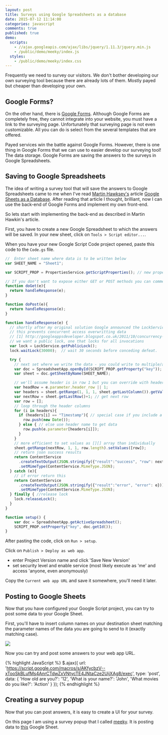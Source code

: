 ```yaml
---
layout: post
title: Surveys using Google Spreadsheets as a database
date: 2015-07-12 11:14:00
categories: javascript
comments: true
published: true
demo:
  scripts:
    - //ajax.googleapis.com/ajax/libs/jquery/1.11.3/jquery.min.js
    - /public/demo/meeky/index.js
  styles:
    - /public/demo/meeky/index.css
---
```


Frequently we need to survey our visitors. We don't bother developing our own
surveying tool because there are already lots of them. Mostly payed but cheaper
than developing your own.


## Google Forms?

On the other hand, there is [Google Forms][]. Although Google Forms are
completely free, they cannot integrate into your website, you must have a link
to the surveying page. Unfortunately that surveying page is not even customizable. All
you can do is select from the several templates that are offered.

Payed services win the battle against Google Forms. However, there is one thing
in Google Forms that we can use to easier develop our surveying tool! The data
storage. Google Forms are saving the answers to the surveys in Google Spreadsheets.


## Saving to Google Spreadsheets

The idea of writing a survey tool that will save the answers to Google Spreadsheets
came to me when I've read [Martin Hawksey's][Martin Hawksey] article
[Google Sheets as a Database][]. After reading that article I thought, brilliant,
now I can use the back-end of Google Forms and implement my own front-end.

So lets start with implementing the back-end as described in Martin Hawkin's
article.

First, you have to create a new Google Spreadsheet to which the answers will be
saved. In your new sheet, click on `Tools > Script editor...`.

When you have your new Google Script Code project opened, paste this code to the
`Code.gs` file.

<script src="https://gist.github.com/zkochan/e5fc3c999875a6da0d5b.js"></script>

```javascript
//  Enter sheet name where data is to be written below
var SHEET_NAME = "Sheet1";

var SCRIPT_PROP = PropertiesService.getScriptProperties(); // new property service

// If you don't want to expose either GET or POST methods you can comment out the appropriate function
function doGet(e){
  return handleResponse(e);
}

function doPost(e){
  return handleResponse(e);
}

function handleResponse(e) {
  // shortly after my original solution Google announced the LockService[1]
  // this prevents concurrent access overwritting data
  // [1] http://googleappsdeveloper.blogspot.co.uk/2011/10/concurrency-and-google-apps-script.html
  // we want a public lock, one that locks for all invocations
  var lock = LockService.getPublicLock();
  lock.waitLock(30000);  // wait 30 seconds before conceding defeat.

  try {
    // next set where we write the data - you could write to multiple/alternate destinations
    var doc = SpreadsheetApp.openById(SCRIPT_PROP.getProperty("key"));
    var sheet = doc.getSheetByName(SHEET_NAME);

    // we'll assume header is in row 1 but you can override with header_row in GET/POST data
    var headRow = e.parameter.header_row || 1;
    var headers = sheet.getRange(1, 1, 1, sheet.getLastColumn()).getValues()[0];
    var nextRow = sheet.getLastRow()+1; // get next row
    var row = [];
    // loop through the header columns
    for (i in headers){
      if (headers[i] == "Timestamp"){ // special case if you include a 'Timestamp' column
        row.push(new Date());
      } else { // else use header name to get data
        row.push(e.parameter[headers[i]]);
      }
    }
    // more efficient to set values as [][] array than individually
    sheet.getRange(nextRow, 1, 1, row.length).setValues([row]);
    // return json success results
    return ContentService
      .createTextOutput(JSON.stringify({"result":"success", "row": nextRow}))
      .setMimeType(ContentService.MimeType.JSON);
  } catch (e){
    // if error return this
    return ContentService
      .createTextOutput(JSON.stringify({"result":"error", "error": e}))
      .setMimeType(ContentService.MimeType.JSON);
  } finally { //release lock
    lock.releaseLock();
  }
}

function setup() {
    var doc = SpreadsheetApp.getActiveSpreadsheet();
    SCRIPT_PROP.setProperty("key", doc.getId());
}
```

After pasting the code, click on `Run > setup`.

Click on `Publish > Deploy as web app`.
* enter Project Version name and click 'Save New Version'
* set security level and enable service (most likely execute as 'me' and access 'anyone, even anonymously)

Copy the `Current web app URL` and save it somewhere, you'll need it later.


## Posting to Google Sheets

Now that you have configured your Google Script project, you can try to post
some data to your Google Sheet.

First, you'll have to insert column names on your destination sheet matching the
parameter names of the data you are going to send to it (exactly matching case).

![](//i.imgur.com/j0O88Mr.png)

Now you can try and post some answers to your web app URL.

{% highlight JavaScript %}
$.ajax({
  url: 'https://script.google.com/macros/s/AKfycbzV--xTooSkBLufMs4AnrCTdwZxVNtycTE4JNtaCze2UijXAg8/exec',
  type: 'post',
  data: {
    'How old are you?': '12',
    'What is your name?': 'John',
    'What movies do you like?': 'Action'
  }
});
{% endhighlight %}


## Creating a survey popup

Now that you can post answers, it is easy to create a UI for your survey.

On this page I am using a survey popup that I called [meeky][]. It is posting
data to [this][demo-sheet] Google Sheet.

[Google Forms]: http://www.google.com/forms/about/
[Martin Hawksey]: https://twitter.com/mhawksey
[Google Sheets as a Database]: https://mashe.hawksey.info/2014/07/google-sheets-as-a-database-insert-with-apps-script-using-postget-methods-with-ajax-example/
[meeky]: https://github.com/zkochan/meeky
[demo-sheet]: https://docs.google.com/spreadsheets/d/1MnSXN88A3Iq7cbqVbi-JAwt0bVNpP9WYNWwVYXb-o-M/edit?usp=sharing
